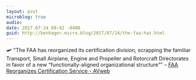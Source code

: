 ```yaml
---
layout: post
microblog: true
audio: 
date: 2017-07-24 09:42 -0400
guid: http://benhager.micro.blog/2017/07/24/the-faa-has.html
---
```

🛩 "The FAA has reorganized its certification division, scrapping the familiar Transport, Small Airplane, Engine and Propeller and Rotorcraft Directorates in favor of a new “functionally-aligned organizational structure”" – [FAA Reorganizes Certification Service - AVweb](https://www.avweb.com/avwebflash/news/FAA-Reorganizes-Certification-Service-229334-1.html)
